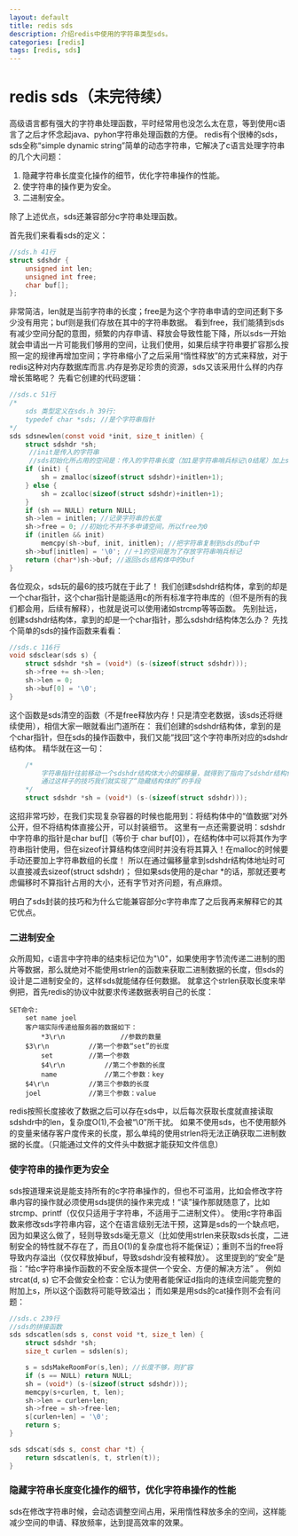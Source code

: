 ```yaml
---
layout: default
title: redis sds 
description: 介绍redis中使用的字符串类型sds。
categories: [redis]
tags: [redis, sds]
---
```


# redis sds（未完待续）

高级语言都有强大的字符串处理函数，平时经常用也没怎么太在意，等到使用c语言了之后才怀念起java、pyhon字符串处理函数的方便。
redis有个很棒的sds，sds全称“simple dynamic string”简单的动态字符串，它解决了c语言处理字符串的几个大问题：
 
 1. 隐藏字符串长度变化操作的细节，优化字符串操作的性能。
 1. 使字符串的操作更为安全。 
 1. 二进制安全。 
 
除了上述优点，sds还兼容部分c字符串处理函数。

首先我们来看看sds的定义：

```c
//sds.h 41行
struct sdshdr {
    unsigned int len;
    unsigned int free;
    char buf[];
};
```
非常简洁，len就是当前字符串的长度；free是为这个字符串申请的空间还剩下多少没有用完；buf则是我们存放在其中的字符串数据。
看到free，我们能猜到sds有减少空间分配的意图，频繁的内存申请、释放会导致性能下降，所以sds一开始就会申请出一片可能我们够用的空间，让我们使用，如果后续字符串要扩容那么按照一定的规律再增加空间；字符串缩小了之后采用“惰性释放”的方式来释放，对于redis这种对内存数据库而言.内存是弥足珍贵的资源，sds又该采用什么样的内存增长策略呢？
先看它创建的代码逻辑：

```c
//sds.c 51行
/*
	sds 类型定义在sds.h 39行:
	typedef char *sds; //是个字符串指针
*/
sds sdsnewlen(const void *init, size_t initlen) {
    struct sdshdr *sh;
	 //init是传入的字符串
	 //sds初始化所占用的空间是：传入的字符串长度（加1是字符串哨兵标记\0结尾）加上sdshdr结构体的大小
    if (init) {
        sh = zmalloc(sizeof(struct sdshdr)+initlen+1);
    } else {
        sh = zcalloc(sizeof(struct sdshdr)+initlen+1);
    }
    if (sh == NULL) return NULL;
    sh->len = initlen; //记录字符串的长度
    sh->free = 0; //初始化不并不多申请空间，所以free为0
    if (initlen && init)
        memcpy(sh->buf, init, initlen); //把字符串复制到sds的buf中
    sh->buf[initlen] = '\0'; //＋1的空间是为了存放字符串哨兵标记
    return (char*)sh->buf; //返回sds结构体中的buf
}
```

各位观众，sds玩的最6的技巧就在于此了！
我们创建sdshdr结构体，拿到的却是一个char指针，这个char指针是能适用c的所有标准字符串库的（但不是所有的我们都会用，后续有解释），也就是说可以使用诸如strcmp等等函数。
先别扯远，创建sdshdr结构体，拿到的却是一个char指针，那么sdshdr结构体怎么办？
先找个简单的sds的操作函数来看看：

```c
//sds.c 116行
void sdsclear(sds s) {
    struct sdshdr *sh = (void*) (s-(sizeof(struct sdshdr)));
    sh->free += sh->len;
    sh->len = 0;
    sh->buf[0] = '\0';
}
```
这个函数是sds清空的函数（不是free释放内存！只是清空老数据，该sds还将继续使用），相信大家一眼就看出门道所在：
我们创建的sdshdr结构体，拿到的是个char指针，但在sds的操作函数中，我们又能“找回”这个字符串所对应的sdshdr结构体。
精华就在这一句：

```c
	/*
		字符串指针往前移动一个sdshdr结构体大小的偏移量，就得到了指向了sdshdr结构体的地址。
		通过这样子的技巧我们就实现了“隐藏结构体的”的手段
	*/
	struct sdshdr *sh = (void*) (s-(sizeof(struct sdshdr)));
```
这招非常巧妙，在我们实现复杂容器的时候也能用到：将结构体中的“值数据”对外公开，但不将结构体直接公开，可以封装细节。
这里有一点还需要说明：sdshdr中字符串的指针是char buf[]（等价于 char buf[0]），在结构体中可以将其作为字符串指针使用，但在sizeof计算结构体空间时并没有将其算入！在malloc的时候要手动还要加上字符串数组的长度！
所以在通过偏移量拿到sdshdr结构体地址时可以直接减去sizeof(struct sdshdr)；
但如果sds使用的是char *的话，那就还要考虑偏移时不算指针占用的大小，还有字节对齐问题，有点麻烦。

明白了sds封装的技巧和为什么它能兼容部分c字符串库了之后我再来解释它的其它优点。

### 二进制安全

众所周知，c语言中字符串的结束标记位为"\0"，如果使用字节流传递二进制的图片等数据，那么就绝对不能使用strlen的函数来获取二进制数据的长度，但sds的设计是二进制安全的，这样sds就能储存任何数据。
就拿这个strlen获取长度来举例把，首先redis的协议中就要求传递数据表明自己的长度：

```
SET命令:
    set name joel
	客户端实际传递给服务器的数据如下：
        *3\r\n         		//参数的数量
	$3\r\n			//第一个参数“set”的长度
        set			//第一个参数
        $4\r\n			//第二个参数的长度
        name			//第二个参数：key
	$4\r\n			//第三个参数的长度
	joel			//第三个参数：value
```
redis按照长度接收了数据之后可以存在sds中，以后每次获取长度就直接读取sdshdr中的len，复杂度O(1),不会被“\0”所干扰。
如果不使用sds，也不使用额外的变量来储存客户度传来的长度，那么单纯的使用strlen将无法正确获取二进制数据的长度。（只能通过文件的文件头中数据才能获知文件信息）

### 使字符串的操作更为安全
sds按道理来说是能支持所有的c字符串操作的，但也不可滥用，比如会修改字符串内容的操作就必须使用sds提供的操作来完成！“读”操作那就随意了，比如strcmp、printf（仅仅只适用于字符串，不适用于二进制文件）。
使用c字符串函数来修改sds字符串内容，这个在语言级别无法干预，这算是sds的一个缺点吧，因为如果这么做了，轻则导致sds毫无意义（比如使用strlen来获取sds长度，二进制安全的特性就不存在了，而且O(1)的复杂度也将不能保证）；重则不当的free将导致内存溢出（仅仅释放掉buf，导致sdshdr没有被释放）。
这里提到的“安全”是指：“给c字符串操作函数的不安全版本提供一个安全、方便的解决方法” 。
例如strcat(d, s) 它不会做安全检查：它认为使用者能保证d指向的连续空间能完整的附加上s，所以这个函数将可能导致溢出；
而如果是用sds的cat操作则不会有问题：

```c
//sds.c 239行
//sds的拼接函数
sds sdscatlen(sds s, const void *t, size_t len) {
    struct sdshdr *sh;
    size_t curlen = sdslen(s);

    s = sdsMakeRoomFor(s,len); //长度不够，则扩容
    if (s == NULL) return NULL;
    sh = (void*) (s-(sizeof(struct sdshdr)));
    memcpy(s+curlen, t, len);
    sh->len = curlen+len;
    sh->free = sh->free-len;
    s[curlen+len] = '\0';
    return s;
}

sds sdscat(sds s, const char *t) {
    return sdscatlen(s, t, strlen(t));
}
```

### 隐藏字符串长度变化操作的细节，优化字符串操作的性能
sds在修改字符串时候，会动态调整空间占用，采用惰性释放多余的空间，这样能减少空间的申请、释放频率，达到提高效率的效果。

